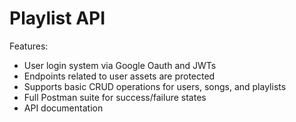 # Playlist API 

Features:

- User login system via Google Oauth and JWTs
- Endpoints related to user assets are protected
- Supports basic CRUD operations for users, songs, and playlists
- Full Postman suite for success/failure states
- API documentation
